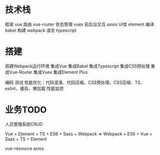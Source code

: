 # 技术栈
框架 vue
路由 vue-router
状态管理 vuex
前后台交互 axios
UI库 element
编译 babel
构建 webpack
语言 typescript

# 搭建
  搭建Webpack运行环境
  集成Vue
  集成Babel
  集成Typescript
  集成CSS预处理
  集成Vue-Router
  集成Vuex
  集成Element Plus

  编码
  测试
  性能优化：代码混淆、代码压缩、CSS预处理、CSS压缩、TS、eslint、缓存、懒加载
  性能监控


# 业务TODO
人员管理系统CRUD

Vue + Element + TS + ES6 + Sass + Webpack
=> Webpack + ES6 + Vue + Saas + TS + Element

vue-resource
axios

